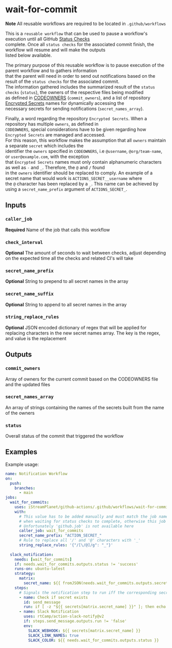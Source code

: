 # wait-for-commit

**Note** All reusable workflows are required to be located in `.github/workflows`

This is a `reusable workflow` that can be used to pause a workflow's execution until all GitHub [Status Checks](https://docs.github.com/en/pull-requests/collaborating-with-pull-requests/collaborating-on-repositories-with-code-quality-features/about-status-checks)  \
complete. Once all `status checks` for the associated commit finish, the workflow will resume and will make the outputs \
listed below available.

The primary purpose of this reusable workflow is to pause execution of the parent workflow and to gathers information \
that the parent will need in order to send out notifications based on the result of the `status checks` for the associated commit. \
The information gathered includes the summarized result of the `status checks` (`status`), the owners of the respective files being modified \
as defined in [CODEOWNERS](https://docs.github.com/en/repositories/managing-your-repositorys-settings-and-features/customizing-your-repository/about-code-owners) (`commit_owners`), and a list of repository [Encrypted Secrets](https://docs.github.com/en/actions/security-guides/encrypted-secrets) names for dynamically accessing the \
necessary secrets for sending notifications (`secret_names_array`).

Finally, a word regarding the repository `Encrypted Secrets`. When a repository has multiple `owners`, as defined in \
`CODEOWNERS`, special considerations have to be given regarding how `Encrypted Secrets` are managed and accessed. \
For this reason, this workflow makes the assumption that all `owners` maintain a separate `secret` which includes the \
identifier the `owners` specified in `CODEOWNERS`, i.e `@username`, `@org/team-name`, or `user@example.com`, with the exception \
that `Encrypted Secrets` names must only contain alphanumeric characters as well as `-` and `_`. Therefore, the `@` and `/` found \
in the `owners` identifier should be replaced to comply. An example of a secret name that would work is `ACTIONS_SECRET__username` where \
the `@` character has been replaced by a `_`. This name can be achieved by using a `secret_name_prefix` argument of `ACTIONS_SECRET_`.

## Inputs

### `caller_job`

**Required** Name of the job that calls this workflow

### `check_interval`

**Optional** The amount of seconds to wait between checks, adjust depending on the expected time all the checks and related CI's will take

### `secret_name_prefix`

**Optional** String to prepend to all secret names in the array

### `secret_name_suffix`

**Optional** String to append to all secret names in the array

### `string_replace_rules`

**Optional** JSON encoded dictionary of regex that will be applied for replacing characters in the new secret names array. The key is the regex, and value is the replacement

## Outputs

### `commit_owners`

Array of owners for the current commit based on the CODEOWNERS file and the updated files

### `secret_names_array`

An array of strings containing the names of the secrets built from the name of the owners

### `status`

Overall status of the commit that triggered the workflow

## Examples

Example usage:

```yaml
name: Notification Workflow
on:
  push:
    branches:
      - main
jobs:
  wait_for_commits:
    uses: iStreamPlanet/github-actions/.github/workflows/wait-for-commit.yml@main
    with:
      # This value has to be added manually and must match the job name. This argument ensures that this job is ignored,
      # when waiting for status checks to complete, otherwise this job will get stuck waiting for itself to finish. 
      # Unfortunately 'github.job' is not available here
      caller_job: wait_for_commits
      secret_name_prefix: "ACTION_SECRET_"
      # Rule to replace all '/' and '@' characters with '_'
      string_replace_rules: '{"/[\/@]/g": "_"}'
  
  slack_notification:
    needs: [wait_for_commits]
    if: needs.wait_for_commits.outputs.status != 'success'
    runs-on: ubuntu-latest
    strategy:
      matrix:
        secret_name: ${{ fromJSON(needs.wait_for_commits.outputs.secret_names_array) }}
    steps:
      # Signals the notification step to run iff the corresponding secret exists 
      - name: Check if secret exists
        id: send_message
        run: if [ -z "${{ secrets[matrix.secret_name] }}" ]; then echo "::set-output name=run::false"; fi
      - name: Slack Notification
        uses: rtCamp/action-slack-notify@v2
        if: steps.send_message.outputs.run != 'false'
        env:
          SLACK_WEBHOOK: ${{ secrets[matrix.secret_name] }}
          SLACK_LINK_NAMES: true
          SLACK_COLOR: ${{ needs.wait_for_commits.outputs.status }}
```

